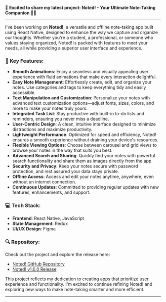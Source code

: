 🚀 **Excited to share my latest project: Noted! - Your Ultimate Note-Taking Companion** 📓✨

---

I've been working on **Noted!**, a versatile and offline note-taking app built using React Native, designed to enhance the way we capture and organize our thoughts. Whether you're a student, a professional, or someone who values staying organized, Noted! is packed with features to meet your needs, all while providing a superior user interface and experience.

### 🌟 **Key Features**:

- **Smooth Animations**: Enjoy a seamless and visually appealing user experience with fluid animations that make every interaction delightful.
- **Easy Note Management**: Effortlessly create, edit, and organize your notes. Use categories and tags to keep everything tidy and easily accessible.
- **Text Manipulation and Customization**: Personalize your notes with advanced text customization options—adjust fonts, sizes, colors, and more to make your notes truly yours.
- **Integrated Task List**: Stay productive with built-in to-do lists and reminders, ensuring you never miss a deadline.
- **User-Centric Design**: A clean, intuitive interface designed to minimize distractions and maximize productivity.
- **Lightweight Performance**: Optimized for speed and efficiency, Noted! ensures a smooth experience without draining your device's resources.
- **Flexible Viewing Options**: Choose between carousel and grid views to browse your notes in the way that suits you best.
- **Advanced Search and Sharing**: Quickly find your notes with powerful search functionality and share them as images directly from the app.
- **Security and Privacy**: Keep your notes secure with password protection, and rest assured your data stays private.
- **Offline Access**: Access and edit your notes anytime, anywhere, even without an internet connection.
- **Continuous Updates**: Committed to providing regular updates with new features, enhancements, and support.

### 💻 **Tech Stack**:
- **Frontend**: React Native, JavaScript
- **State Management**: Redux
- **UI/UX Design**: Figma

### 🔍 **Repository**:
Check out the project and explore the release here:
- [Noted! GitHub Repository](https://github.com/1-Pankaj/Noted/tree/Release)
- [Noted! v1.0.0 Release](https://github.com/1-Pankaj/Noted/releases/tag/1.0.0)

This project reflects my dedication to creating apps that prioritize user experience and functionality. I'm excited to continue refining Noted! and exploring new ways to make note-taking smarter and more efficient.

---